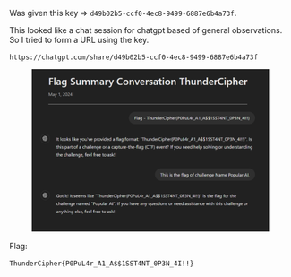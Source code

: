 Was given this key => `d49b02b5-ccf0-4ec8-9499-6887e6b4a73f`.

This looked like a chat session for chatgpt based of general observations. So I tried to form a URL using the key.

```
https://chatgpt.com/share/d49b02b5-ccf0-4ec8-9499-6887e6b4a73f
```

<figure><img src="../src/OSINT/Popular AI/flag.png"></figure>

Flag:
```
ThunderCipher{P0PuL4r_A1_A$$1SST4NT_0P3N_4I!!}
```